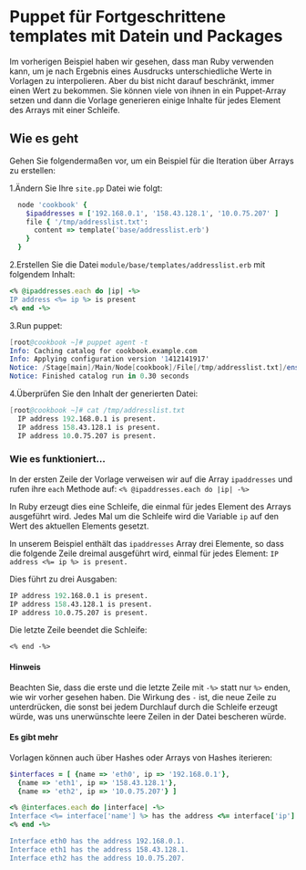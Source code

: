 # Puppet für Fortgeschrittene templates mit Datein und Packages

Im vorherigen Beispiel haben wir gesehen, dass man Ruby verwenden kann, um je nach Ergebnis eines Ausdrucks unterschiedliche Werte in Vorlagen zu interpolieren.
Aber du bist nicht darauf beschränkt, immer einen Wert zu bekommen. Sie können viele von ihnen in ein Puppet-Array setzen und dann die Vorlage generieren einige Inhalte für jedes Element des Arrays mit einer Schleife.

## Wie es geht

Gehen Sie folgendermaßen vor, um ein Beispiel für die Iteration über Arrays zu erstellen:

1.Ändern Sie Ihre `site.pp` Datei wie folgt:

```ruby
  node 'cookbook' {
    $ipaddresses = ['192.168.0.1', '158.43.128.1', '10.0.75.207' ]
    file { '/tmp/addresslist.txt':
      content => template('base/addresslist.erb')
    }
  }
```

2.Erstellen Sie die Datei `module/base/templates/addresslist.erb` mit folgendem Inhalt:

```ruby
<% @ipaddresses.each do |ip| -%>
IP address <%= ip %> is present
<% end -%>
```

3.Run puppet:

```s
[root@cookbook ~]# puppet agent -t
Info: Caching catalog for cookbook.example.com
Info: Applying configuration version '1412141917'
Notice: /Stage[main]/Main/Node[cookbook]/File[/tmp/addresslist.txt]/ensure: defined content as '{md5}073851229d7b2843830024afb2b3902d'
Notice: Finished catalog run in 0.30 seconds

```

4.Überprüfen Sie den Inhalt der generierten Datei:

```s
[root@cookbook ~]# cat /tmp/addresslist.txt
  IP address 192.168.0.1 is present.
  IP address 158.43.128.1 is present.
  IP address 10.0.75.207 is present.
```

### Wie es funktioniert…

In der ersten Zeile der Vorlage verweisen wir auf die Array `ipaddresses` und rufen ihre `each` Methode auf:
`<% @ipaddresses.each do |ip| -%>`

In Ruby erzeugt dies eine Schleife, die einmal für jedes Element des Arrays ausgeführt wird. Jedes Mal um die Schleife wird die Variable `ip` auf den Wert des aktuellen Elements gesetzt.

In unserem Beispiel enthält das  `ipaddresses` Array drei Elemente, so dass die folgende Zeile dreimal ausgeführt wird, einmal für jedes Element:
`IP address <%= ip %> is present.`

Dies führt zu drei Ausgaben:

```s
IP address 192.168.0.1 is present.
IP address 158.43.128.1 is present.
IP address 10.0.75.207 is present.
```

Die letzte Zeile beendet die Schleife:

`<% end -%>`

#### Hinweis

Beachten Sie, dass die erste und die letzte Zeile mit `-%>` statt nur `%>` enden, wie wir vorher gesehen haben. Die Wirkung des `-` ist, die neue Zeile zu unterdrücken, die sonst bei jedem Durchlauf durch die Schleife erzeugt würde, was uns unerwünschte leere Zeilen in der Datei bescheren würde.

#### Es gibt mehr

Vorlagen können auch über Hashes oder Arrays von Hashes iterieren:

```ruby
$interfaces = [ {name => 'eth0', ip => '192.168.0.1'},
  {name => 'eth1', ip => '158.43.128.1'},
  {name => 'eth2', ip => '10.0.75.207'} ]

<% @interfaces.each do |interface| -%>
Interface <%= interface['name'] %> has the address <%= interface['ip'] %>.
<% end -%>

Interface eth0 has the address 192.168.0.1.
Interface eth1 has the address 158.43.128.1.
Interface eth2 has the address 10.0.75.207.
```